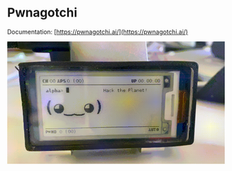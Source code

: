 # Pwnagotchi

Documentation: [https://pwnagotchi.ai/](https://pwnagotchi.ai/)

![Pwnagotchi](../assets/image_pwnagotchi.png)

